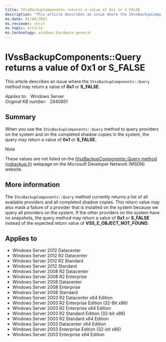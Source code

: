 ```yaml
---
title: IVssBackupComponents returns a value of 0x1 or S_FALSE
description: "This article describes an issue where the IVssBackupComponents::Query method may return a value of 0x1 or S_FALSE."
ms.date: 01/04/2021
ms.reviewer: chrit
ms.topic: article
ms.technology: windows-hardware-general
---
```

# IVssBackupComponents::Query returns a value of 0x1 or S_FALSE

This article describes an issue where the `IVssBackupComponents::Query` method may return a value of **0x1** or **S_FALSE**.

_Applies to:_ &nbsp; Windows Server  
_Original KB number:_ &nbsp; 2940851

## Summary

When you use the `IVssBackupComponents::Query` method to query providers on the system and on the completed shadow copies in the system, the query may return a value of **0x1** or **S_FALSE**.

> [!NOTE]
> These values are not listed on the [IVssBackupComponents::Query method (vsbackup.h)](/windows/win32/api/vsbackup/nf-vsbackup-ivssbackupcomponents-query) webpage on the Microsoft Developer Network (MSDN) website.

## More information

The `IVssBackupComponents::Query` method currently returns a list of all available providers and all completed shadow copies. This return value may also mask a failure of a provider that is installed on the system because we query all providers on the system. If the other providers on the system have no snapshots, the query method may return a value of **0x1** or **S_FALSE** instead of the expected return value of **VSS_E_OBJECT_NOT_FOUND**.

## Applies to

- Windows Server 2012 Datacenter
- Windows Server 2012 R2 Datacenter
- Windows Server 2012 R2 Standard
- Windows Server 2012 Standard
- Windows Server 2008 R2 Datacenter
- Windows Server 2008 R2 Enterprise
- Windows Server 2008 Datacenter
- Windows Server 2008 Enterprise
- Windows Server 2008 Standard
- Windows Server 2003 R2 Datacenter x64 Edition
- Windows Server 2003 R2 Enterprise Edition (32-Bit x86)
- Windows Server 2003 R2 Enterprise x64 Edition
- Windows Server 2003 R2 Standard Edition (32-bit x86)
- Windows Server 2003 R2 Standard x64 Edition
- Windows Server 2003 Datacenter x64 Edition
- Windows Server 2003 Enterprise Edition (32-bit x86)
- Windows Server 2003 Enterprise x64 Edition
